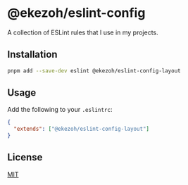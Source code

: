 # @ekezoh/eslint-config

A collection of ESLint rules that I use in my projects.

## Installation

```bash
pnpm add --save-dev eslint @ekezoh/eslint-config-layout
```

## Usage

Add the following to your `.eslintrc`:

```json
{
  "extends": ["@ekezoh/eslint-config-layout"]
}
```

## License

[MIT](https://github.com/3kezoh/eslint-config/blob/main/LICENSE)
